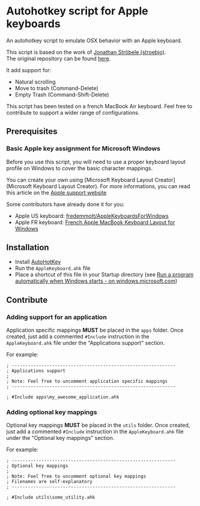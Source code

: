 # Autohotkey script for Apple keyboards

An autohotkey script to emulate OSX behavior with an Apple keyboard.

This script is based on the work of [Jonathan Ströbele (stroebjo)](https://github.com/stroebjo).  
The original repository can be found [here](https://github.com/stroebjo/autohotkey-windows-mac-keyboard).

It add support for:

- Natural scrolling
- Move to trash (Command-Delete)
- Empty Trash (Command-Shift-Delete)

This script has been tested on a french MacBook Air keyboard. Feel free to contribute to support a wider range of configurations.

## Prerequisites

### Basic Apple key assignment for Microsoft Windows

Before you use this script, you will need to use a proper keyboard layout profile on Windows to cover the basic character mappings.

You can create your own using [Microsoft Keyboard Layout Creator](Microsoft Keyboard Layout Creator). For more informations, you can read this article on the [Apple support website](https://support.apple.com/us-us/HT5636)

Some contributors have already done it for you:

- Apple US keyboard: [fredemmott/AppleKeyboardsForWindows](https://github.com/fredemmott/AppleKeyboardsForWindows)
- Apple FR keyboard: [French Apple MacBook Keyboard Layout for Windows](http://phocean.net/tools/french-apple-macbook-keyboard-layout-for-windows)

## Installation

- Install [AutoHotKey](http://www.autohotkey.com/)
- Run the `AppleKeyboard.ahk` file
- Place a shortcut of this file in your Startup directory (see [Run a program automatically when Windows starts - on windows.microsoft.com](http://windows.microsoft.com/en-us/windows/run-program-automatically-windows-starts#1TC=windows-7))

## Contribute

### Adding support for an application

Application specific mappings **MUST** be placed in the `apps` folder.
Once created, just add a commented `#Include` instruction in the `AppleKeyboard.ahk` file under the "Applications support" section.

For example: 

```ahk
; -------------------------------------------------------------
; Applications support
;
; Note: Feel free to uncomment application specific mappings
; -------------------------------------------------------------

; #Include apps\my_awesome_application.ahk
```

### Adding optional key mappings

Optional key mappings **MUST** be placed in the `utils` folder.
Once created, just add a commented `#Include` instruction in the `AppleKeyboard.ahk` file under the "Optional key mappings" section.

For example: 

```ahk
; -------------------------------------------------------------
; Optional key mappings
;
; Note: Feel free to uncomment optional key mappings
; Filenames are self-explanatory
; -------------------------------------------------------------

; #Include utils\some_utility.ahk
```